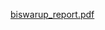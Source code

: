 [biswarup_report.pdf](https://github.com/BiswarupGitHub/Tensorflow/files/15391516/biswarup_report.pdf)
